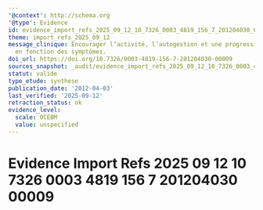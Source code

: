 ```yaml
---
'@context': http://schema.org
'@type': Evidence
id: evidence_import_refs_2025_09_12_10_7326_0003_4819_156_7_201204030_00009
theme: import_refs_2025_09_12
message_clinique: Encourager l’activité, l’autogestion et une progression graduée
  en fonction des symptômes.
doi_url: https://doi.org/10.7326/0003-4819-156-7-201204030-00009
sources_snapshot: _audit/evidence_import_refs_2025_09_12_10_7326_0003_4819_156_7_201204030_00009.json
statut: valide
type_etude: synthese
publication_date: '2012-04-03'
last_verified: '2025-09-12'
retraction_status: ok
evidence_level:
  scale: OCEBM
  value: unspecified
---
```

# Evidence Import Refs 2025 09 12 10 7326 0003 4819 156 7 201204030 00009

